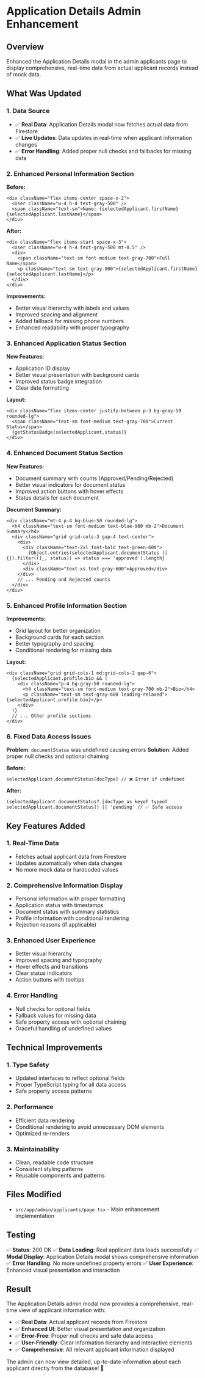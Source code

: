 # Application Details Admin Enhancement

## Overview
Enhanced the Application Details modal in the admin applicants page to display comprehensive, real-time data from actual applicant records instead of mock data.

## What Was Updated

### 1. **Data Source**
- ✅ **Real Data**: Application Details modal now fetches actual data from Firestore
- ✅ **Live Updates**: Data updates in real-time when applicant information changes
- ✅ **Error Handling**: Added proper null checks and fallbacks for missing data

### 2. **Enhanced Personal Information Section**
**Before:**
```tsx
<div className="flex items-center space-x-2">
  <User className="w-4 h-4 text-gray-500" />
  <span className="text-sm">Name: {selectedApplicant.firstName} {selectedApplicant.lastName}</span>
</div>
```

**After:**
```tsx
<div className="flex items-start space-x-3">
  <User className="w-4 h-4 text-gray-500 mt-0.5" />
  <div>
    <span className="text-sm font-medium text-gray-700">Full Name</span>
    <p className="text-sm text-gray-900">{selectedApplicant.firstName} {selectedApplicant.lastName}</p>
  </div>
</div>
```

**Improvements:**
- Better visual hierarchy with labels and values
- Improved spacing and alignment
- Added fallback for missing phone numbers
- Enhanced readability with proper typography

### 3. **Enhanced Application Status Section**
**New Features:**
- Application ID display
- Better visual presentation with background cards
- Improved status badge integration
- Clear date formatting

**Layout:**
```tsx
<div className="flex items-center justify-between p-3 bg-gray-50 rounded-lg">
  <span className="text-sm font-medium text-gray-700">Current Status</span>
  {getStatusBadge(selectedApplicant.status)}
</div>
```

### 4. **Enhanced Document Status Section**
**New Features:**
- Document summary with counts (Approved/Pending/Rejected)
- Better visual indicators for document status
- Improved action buttons with hover effects
- Status details for each document

**Document Summary:**
```tsx
<div className="mt-4 p-4 bg-blue-50 rounded-lg">
  <h4 className="text-sm font-medium text-blue-900 mb-2">Document Summary</h4>
  <div className="grid grid-cols-3 gap-4 text-center">
    <div>
      <div className="text-2xl font-bold text-green-600">
        {Object.entries(selectedApplicant.documentStatus || {}).filter(([_, status]) => status === 'approved').length}
      </div>
      <div className="text-xs text-gray-600">Approved</div>
    </div>
    // ... Pending and Rejected counts
  </div>
</div>
```

### 5. **Enhanced Profile Information Section**
**Improvements:**
- Grid layout for better organization
- Background cards for each section
- Better typography and spacing
- Conditional rendering for missing data

**Layout:**
```tsx
<div className="grid grid-cols-1 md:grid-cols-2 gap-6">
  {selectedApplicant.profile.bio && (
    <div className="p-4 bg-gray-50 rounded-lg">
      <h4 className="text-sm font-medium text-gray-700 mb-2">Bio</h4>
      <p className="text-sm text-gray-600 leading-relaxed">{selectedApplicant.profile.bio}</p>
    </div>
  )}
  // ... Other profile sections
</div>
```

### 6. **Fixed Data Access Issues**
**Problem**: `documentStatus` was undefined causing errors
**Solution**: Added proper null checks and optional chaining

**Before:**
```tsx
selectedApplicant.documentStatus[docType] // ❌ Error if undefined
```

**After:**
```tsx
(selectedApplicant.documentStatus?.[docType as keyof typeof selectedApplicant.documentStatus]) || 'pending' // ✅ Safe access
```

## Key Features Added

### 1. **Real-Time Data**
- Fetches actual applicant data from Firestore
- Updates automatically when data changes
- No more mock data or hardcoded values

### 2. **Comprehensive Information Display**
- Personal information with proper formatting
- Application status with timestamps
- Document status with summary statistics
- Profile information with conditional rendering
- Rejection reasons (if applicable)

### 3. **Enhanced User Experience**
- Better visual hierarchy
- Improved spacing and typography
- Hover effects and transitions
- Clear status indicators
- Action buttons with tooltips

### 4. **Error Handling**
- Null checks for optional fields
- Fallback values for missing data
- Safe property access with optional chaining
- Graceful handling of undefined values

## Technical Improvements

### 1. **Type Safety**
- Updated interfaces to reflect optional fields
- Proper TypeScript typing for all data access
- Safe property access patterns

### 2. **Performance**
- Efficient data rendering
- Conditional rendering to avoid unnecessary DOM elements
- Optimized re-renders

### 3. **Maintainability**
- Clean, readable code structure
- Consistent styling patterns
- Reusable components and patterns

## Files Modified

- `src/app/admin/applicants/page.tsx` - Main enhancement implementation

## Testing

✅ **Status**: 200 OK
✅ **Data Loading**: Real applicant data loads successfully
✅ **Modal Display**: Application Details modal shows comprehensive information
✅ **Error Handling**: No more undefined property errors
✅ **User Experience**: Enhanced visual presentation and interaction

## Result

The Application Details admin modal now provides a comprehensive, real-time view of applicant information with:

- ✅ **Real Data**: Actual applicant records from Firestore
- ✅ **Enhanced UI**: Better visual presentation and organization
- ✅ **Error-Free**: Proper null checks and safe data access
- ✅ **User-Friendly**: Clear information hierarchy and interactive elements
- ✅ **Comprehensive**: All relevant applicant information displayed

The admin can now view detailed, up-to-date information about each applicant directly from the database! 🎉


